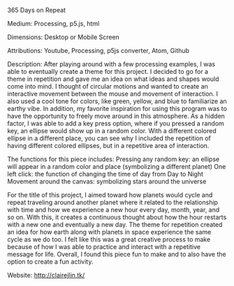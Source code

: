 365 Days on Repeat

Medium: Processing, p5.js, html

Dimensions: Desktop or Mobile Screen

Attributions: Youtube, Processing, p5js converter, Atom, Github

Description:
After playing around with a few processing examples, I was able to eventually create a theme for this project. I decided to go for a theme in repetition and gave me an idea on what ideas and shapes would come into mind. I thought of circular motions and wanted to create an interactive movement between the mouse and movement of interaction. I also used a cool tone for colors, like green, yellow, and blue to familiarize an earthy vibe. In addition, my favorite inspiration for using this program was to have the opportunity to freely move around in this atmosphere. As a hidden factor, I was able to add a key press option, where if you pressed a random key, an ellipse would show up in a random color. With a different colored ellipse in a different place, you can see why I included the repetition of having different colored ellipses, but in a repetitive area of interaction. 

The functions for this piece includes:
Pressing any random key: an ellipse will appear in a random color and place (symbolizing a different planet)
One left click: the function of changing the time of day from Day to Night
Movement around the canvas: symbolizing stars around the universe

For the title of this project, I aimed toward how planets would cycle and repeat traveling around another planet where it related to the relationship with time and how we experience a new hour every day, month, year, and so on. With this, it creates a continuous thought about how the hour restarts with a new one and eventually a new day. The theme for repetition created an idea for how earth along with planets in space experience the same cycle as we do too. I felt like this was a great creative process to make because of how I was able to practice and interact with a repetitive message for life. Overall, I found this piece fun to make and to also have the option to create a fun activity. 

Website: http://clairejlin.tk/
